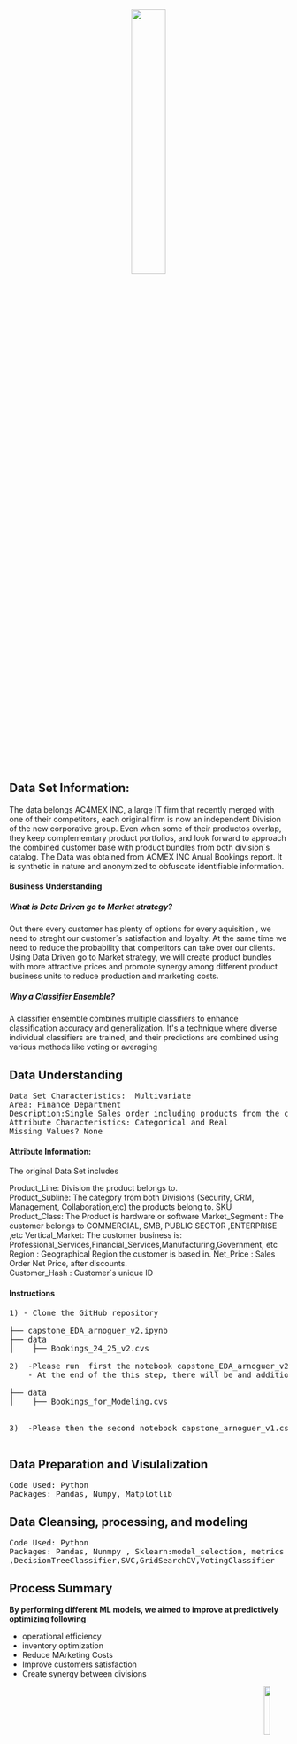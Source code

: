 <center>
    <center>
        <img src = images/lstm.png width = 35%/>
    </center>
</center>

## Data Set Information:

The data belongs AC4MEX INC, a large IT firm that recently merged with one of their competitors, 
each original firm is now an independent Division of the new corporative group.
Even when some of their productos overlap, they keep complememtary product portfolios, 
and look forward to approach the combined customer base with product bundles from both division´s catalog. 
The Data was obtained from ACMEX INC Anual Bookings report. 
It is synthetic in nature and anonymized to obfuscate identifiable information.


#### Business Understanding

##### What is Data Driven go to Market strategy?

Out there every customer has plenty of options for every aquisition , we need to streght our customer´s satisfaction and loyalty. At the same time we need to reduce the probability that competitors can take over our clients. Using Data Driven go to Market strategy, we will create product bundles with more attractive prices and promote synergy among different product business units to reduce production and marketing costs.

##### Why a Classifier Ensemble?

A classifier ensemble combines multiple classifiers to enhance classification accuracy and generalization. It's a technique where diverse individual classifiers are trained, and their predictions are combined using various methods like voting or averaging


## Data Understanding
<pre>
Data Set Characteristics:  Multivariate
Area: Finance Department
Description:Single Sales order including products from the catalog
Attribute Characteristics: Categorical and Real
Missing Values? None
</pre>

#### Attribute Information:

The original Data Set includes 

Product_Line: Division the product belongs to.  
Product_Subline: The category from both Divisions (Security, CRM, Management, Collaboration,etc) the products belong to.
SKU Product_Class: The Product is hardware or software
Market_Segment : The customer belongs to COMMERCIAL, SMB, PUBLIC SECTOR ,ENTERPRISE ,etc
Vertical_Market: The customer business is:  Professional_Services,Financial_Services,Manufacturing,Government, etc
Region : Geographical Region the customer is based in.
Net_Price : Sales Order Net Price, after discounts.   
Customer_Hash : Customer´s unique ID


#### Instructions
<pre>
1) - Clone the GitHub repository

├── capstone_EDA_arnoguer_v2.ipynb
├── data
│    ├── Bookings_24_25_v2.cvs

2)  -Please run  first the notebook capstone_EDA_arnoguer_v2.ipynb
    - At the end of the this step, there will be and additional CSV File (Bookings_for_Modeling.csv) under the Data directory.

├── data
│    ├── Bookings_for_Modeling.cvs

 
3)  -Please then the second notebook capstone_arnoguer_v1.csv

</pre>

## Data Preparation and Visulalization
<pre>
Code Used: Python
Packages: Pandas, Numpy, Matplotlib
</pre>
## Data Cleansing, processing, and modeling
<pre>
Code Used: Python
Packages: Pandas, Nunmpy , Sklearn:model_selection, metrics , preprocessing ,compose ,LogisticRegression,KNeighborsClassifier
,DecisionTreeClassifier,SVC,GridSearchCV,VotingClassifier
</pre>

## Process Summary
**By performing different ML models, we aimed to improve at predictively optimizing following**
- operational efficiency
- inventory optimization
- Reduce MArketing Costs
- Improve customers satisfaction
- Create synergy between divisions



<center>
    <img src = images/copyright.png width = 15%, align = "right"/>
</center>

